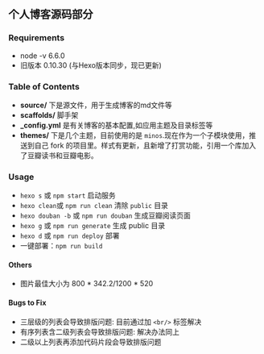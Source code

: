 ## 个人博客源码部分

### Requirements

* node -v 6.6.0
* 旧版本 0.10.30 (与Hexo版本同步，现已更新)

### Table of Contents

* **source/** 下是源文件，用于生成博客的md文件等
* **scaffolds/** 脚手架
* **_config.yml** 是有关博客的基本配置,如应用主题及目录标签等
* **themes/** 下是几个主题，目前使用的是 `minos`.现在作为一个子模块使用，推送到自己 fork 的项目里。样式有更新，且新增了打赏功能，引用一个库加入了豆瓣读书和豆瓣电影。

### Usage

* `hexo s` 或 `npm start` 启动服务
* `hexo clean`或 `npm run clean` 清除 `public` 目录
* `hexo douban -b` 或 `npm run douban` 生成豆瓣阅读页面
* `hexo g` 或 `npm run generate` 生成 public 目录
* `hexo d` 或 `npm run deploy` 部署
* 一键部署：`npm run build`

#### Others

* 图片最佳大小为 800 * 342.2/1200 * 520

#### Bugs to Fix

* 三层级的列表会导致排版问题: 目前通过加 `<br/>` 标签解决
* 有序列表含二级列表会导致排版问题: 解决办法同上
* 二级以上列表再添加代码片段会导致排版问题
